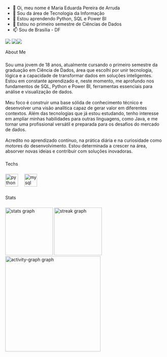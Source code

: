 - 👋 Oi, meu nome é Maria Eduarda Pereira de Arruda 
- 👀 Sou da área de Tecnologia da Informação 
- 🌱 Estou aprendendo Python, SQL e Power BI
- 💞️ Estou no primeiro semestre de Ciências de Dados 
- 📫 Sou de Brasília - DF

<!---
mariaarruda191/mariaarruda191 is a ✨ special ✨ repository because its `README.md` (this file) appears on your GitHub profile.
You can click the Preview link to take a look at your changes.
--->
<a href="https://www.linkedin.com/in/maria-eduarda-arruda-537527345/" target="_blank"><img loading="lazy" src="https://img.shields.io/badge/-LinkedIn-%230077B5?style=for-the-badge&logo=linkedin&logoColor=white" target="_blank"></a>   <a href = "mailto:contato@maria.arruda191"><img loading="lazy" src="https://img.shields.io/badge/Gmail-D14836?style=for-the-badge&logo=gmail&logoColor=white" target="_blank"></a><a href="https://www.youtube.com/@MariaEduardaArruda-q2k" target="_blank"><img loading="lazy" src="https://img.shields.io/badge/YouTube-FF0000?style=for-the-badge&logo=youtube&logoColor=white" target="_blank"></a>


<p align="left">About Me</p>

###

<p align="left">Sou uma jovem de 18 anos, atualmente cursando o primeiro semestre da graduação em Ciência de Dados, área que escolhi por unir tecnologia, lógica e a capacidade de transformar dados em soluções inteligentes. Estou em constante aprendizado e, neste momento, me aprofundo nos fundamentos de SQL, Python e Power BI, ferramentas essenciais para análise e visualização de dados.<br><br>Meu foco é construir uma base sólida de conhecimento técnico e desenvolver uma visão analítica capaz de gerar valor em diferentes contextos. Além das tecnologias que já estou estudando, tenho interesse em ampliar minhas habilidades para outras linguagens, como Java, e me tornar uma profissional versátil e preparada para os desafios do mercado de dados.<br><br>Acredito no aprendizado contínuo, na prática diária e na curiosidade como motores do desenvolvimento. Estou determinada a crescer na área, absorver novas ideias e contribuir com soluções inovadoras.</p>

###

<p align="left">Techs</p>

###

<div align="left">
  <img src="https://cdn.jsdelivr.net/gh/devicons/devicon/icons/python/python-original.svg" height="40" alt="python logo"  />
  <img width="12" />
  <img src="https://cdn.jsdelivr.net/gh/devicons/devicon/icons/mysql/mysql-original.svg" height="40" alt="mysql logo"  />
</div>

###

<p align="left">Stats</p>

###

<div align="left">
  <img src="https://github-readme-stats.vercel.app/api?username=mariaarruda191&hide_title=false&hide_rank=false&show_icons=true&include_all_commits=true&count_private=true&disable_animations=false&theme=dark&locale=en&hide_border=false&order=1" height="150" alt="stats graph"  />
  <img src="https://streak-stats.demolab.com?user=mariaarruda191&locale=en&mode=daily&theme=dark&hide_border=false&border_radius=5&order=3" height="150" alt="streak graph"  />
  <img src="https://github-readme-activity-graph.vercel.app/graph?username=mariaarruda191&radius=16&theme=redical&area=true&order=5&custom_title=Contribui%C3%A7%C3%A3o" height="300" alt="activity-graph graph"  />
</div>

###

